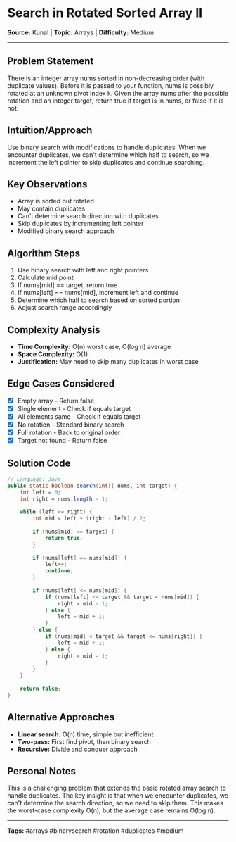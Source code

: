 # Search in Rotated Sorted Array II

**Source:** Kunal | **Topic:** Arrays | **Difficulty:** Medium  

---

## Problem Statement
There is an integer array nums sorted in non-decreasing order (with duplicate values). Before it is passed to your function, nums is possibly rotated at an unknown pivot index k. Given the array nums after the possible rotation and an integer target, return true if target is in nums, or false if it is not.

## Intuition/Approach
Use binary search with modifications to handle duplicates. When we encounter duplicates, we can't determine which half to search, so we increment the left pointer to skip duplicates and continue searching.

## Key Observations
- Array is sorted but rotated
- May contain duplicates
- Can't determine search direction with duplicates
- Skip duplicates by incrementing left pointer
- Modified binary search approach

## Algorithm Steps
1. Use binary search with left and right pointers
2. Calculate mid point
3. If nums[mid] == target, return true
4. If nums[left] == nums[mid], increment left and continue
5. Determine which half to search based on sorted portion
6. Adjust search range accordingly

## Complexity Analysis
- **Time Complexity:** O(n) worst case, O(log n) average
- **Space Complexity:** O(1)
- **Justification:** May need to skip many duplicates in worst case

## Edge Cases Considered
- [x] Empty array - Return false
- [x] Single element - Check if equals target
- [x] All elements same - Check if equals target
- [x] No rotation - Standard binary search
- [x] Full rotation - Back to original order
- [x] Target not found - Return false

## Solution Code

```java
// Language: Java
public static boolean search(int[] nums, int target) {
    int left = 0;
    int right = nums.length - 1;
    
    while (left <= right) {
        int mid = left + (right - left) / 2;
        
        if (nums[mid] == target) {
            return true;
        }
        
        if (nums[left] == nums[mid]) {
            left++;
            continue;
        }
        
        if (nums[left] <= nums[mid]) {
            if (nums[left] <= target && target < nums[mid]) {
                right = mid - 1;
            } else {
                left = mid + 1;
            }
        } else {
            if (nums[mid] < target && target <= nums[right]) {
                left = mid + 1;
            } else {
                right = mid - 1;
            }
        }
    }
    
    return false;
}
```

## Alternative Approaches
- **Linear search:** O(n) time, simple but inefficient
- **Two-pass:** First find pivot, then binary search
- **Recursive:** Divide and conquer approach

## Personal Notes
This is a challenging problem that extends the basic rotated array search to handle duplicates. The key insight is that when we encounter duplicates, we can't determine the search direction, so we need to skip them. This makes the worst-case complexity O(n), but the average case remains O(log n).

---
**Tags:** #arrays #binarysearch #rotation #duplicates #medium
